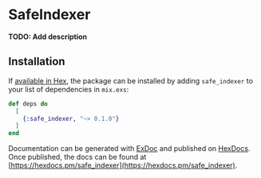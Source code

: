 # SafeIndexer

**TODO: Add description**

## Installation

If [available in Hex](https://hex.pm/docs/publish), the package can be installed
by adding `safe_indexer` to your list of dependencies in `mix.exs`:

```elixir
def deps do
  [
    {:safe_indexer, "~> 0.1.0"}
  ]
end
```

Documentation can be generated with [ExDoc](https://github.com/elixir-lang/ex_doc)
and published on [HexDocs](https://hexdocs.pm). Once published, the docs can
be found at [https://hexdocs.pm/safe_indexer](https://hexdocs.pm/safe_indexer).

